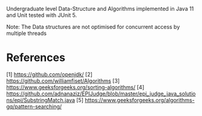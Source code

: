 Undergraduate level Data-Structure and Algorithms implemented in Java 11 and Unit tested with JUnit 5.

Note: The Data structures are not optimised for concurrent access by multiple threads

# References
[1] https://github.com/openjdk/
[2] https://github.com/williamfiset/Algorithms
[3] https://www.geeksforgeeks.org/sorting-algorithms/
[4] https://github.com/adnanaziz/EPIJudge/blob/master/epi_judge_java_solutions/epi/SubstringMatch.java
[5] https://www.geeksforgeeks.org/algorithms-gq/pattern-searching/